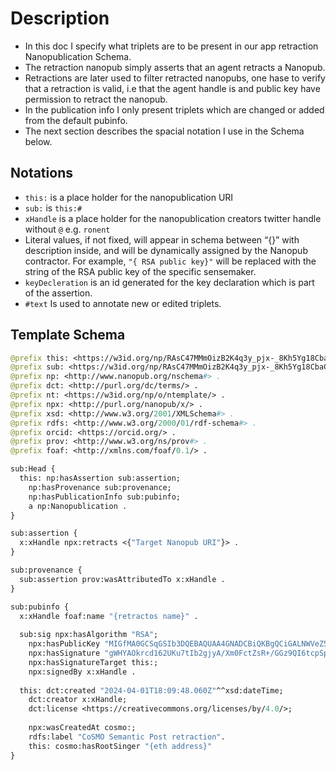 # Description

- In this doc I specify what triplets are to be present in our app retraction Nanopublication Schema.
- The retraction nanopub simply asserts that an agent retracts a Nanopub.
- Retractions are later used to filter retracted nanopubs, one hase to verify that a retraction is valid, i.e that the agent handle is and public key have permission to retract the nanopub.
- In the publication info I only present triplets which are changed or added from the default pubinfo.
- The next section describes the spacial notation I use in the Schema below.

## Notations

- `this:` is a place holder for the nanopublication URI
- `sub:`  is `this:#`
- `xHandle` is a place holder for the nanopublication creators twitter handle without `@` e.g. `ronent`
- Literal values, if not fixed, will appear in schema between “{}” with description inside, and will be dynamically assigned by the Nanopub contractor. For example, `"{ RSA public key}"` will be replaced with the string of the RSA public key of the specific sensemaker.
- `keyDecleration` is an id generated for the key declaration which is part of the assertion.
- `#text`  Is used to annotate new or edited triplets.

## Template Schema

```graphql
@prefix this: <https://w3id.org/np/RAsC47MMmOizB2K4q3y_pjx-_8Kh5Yg18CbaGC10F1afw> .
@prefix sub: <https://w3id.org/np/RAsC47MMmOizB2K4q3y_pjx-_8Kh5Yg18CbaGC10F1afw#> .
@prefix np: <http://www.nanopub.org/nschema#> .
@prefix dct: <http://purl.org/dc/terms/> .
@prefix nt: <https://w3id.org/np/o/ntemplate/> .
@prefix npx: <http://purl.org/nanopub/x/> .
@prefix xsd: <http://www.w3.org/2001/XMLSchema#> .
@prefix rdfs: <http://www.w3.org/2000/01/rdf-schema#> .
@prefix orcid: <https://orcid.org/> .
@prefix prov: <http://www.w3.org/ns/prov#> .
@prefix foaf: <http://xmlns.com/foaf/0.1/> .

sub:Head {
  this: np:hasAssertion sub:assertion;
    np:hasProvenance sub:provenance;
    np:hasPublicationInfo sub:pubinfo;
    a np:Nanopublication .
}

sub:assertion {
  x:xHandle npx:retracts <{"Target Nanopub URI"}> .
}

sub:provenance {
  sub:assertion prov:wasAttributedTo x:xHandle .
}

sub:pubinfo {
  x:xHandle foaf:name "{retractos name}" .
  
  sub:sig npx:hasAlgorithm "RSA";
    npx:hasPublicKey "MIGfMA0GCSqGSIb3DQEBAQUAA4GNADCBiQKBgQCiGALNWVeZ5kIOtDZszUkx4x2/Xi3iR8eKo42D2BrSA0QweID9Yfp9DrdrYSikPE82zvgyeQJizKBrdzBQjgLK9OASxjOtus/BivEzHKxZojTDD40Z/842Ss7V1NOBLcnRG+/CDa3hYaif1f+Kc0lxIsid33GYuGJNa4NXsHmMDwIDAQAB";
    npx:hasSignature "gWHYAOkrcd162UKu7tIb2gjyA/Xm0FctZsR+/GGz9QI6tcpSpSB+tJiPX9wnVWdcVf1UdOpx9Yz53p5jkTiW27qlB2mZRxMPXQUKV5lTaKuhWMEsmmqrgTNI4Z9OW27ASOUSWWM7UDa+JXTn4S3CVKozn/Y89RfN1H/dykUbYME=";
    npx:hasSignatureTarget this:;
    npx:signedBy x:xHandle .
  
  this: dct:created "2024-04-01T18:09:48.060Z"^^xsd:dateTime;
    dct:creator x:xHandle;
    dct:license <https://creativecommons.org/licenses/by/4.0/>;
    
    npx:wasCreatedAt cosmo:;
    rdfs:label "CoSMO Semantic Post retraction".
    this: cosmo:hasRootSinger "{eth address}"
}
```